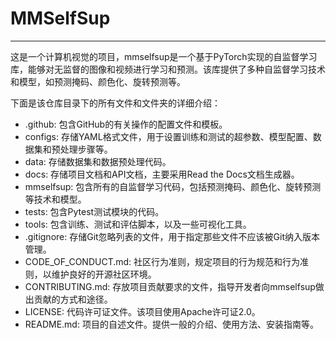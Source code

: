 # MMSelfSup

---

这是一个计算机视觉的项目，mmselfsup是一个基于PyTorch实现的自监督学习库，能够对无监督的图像和视频进行学习和预测。该库提供了多种自监督学习技术和模型，如预测掩码、颜色化、旋转预测等。

下面是该仓库目录下的所有文件和文件夹的详细介绍：

- .github: 包含GitHub的有关操作的配置文件和模板。
- configs: 存储YAML格式文件，用于设置训练和测试的超参数、模型配置、数据集和预处理步骤等。
- data: 存储数据集和数据预处理代码。
- docs: 存储项目文档和API文档，主要采用Read the Docs文档生成器。
- mmselfsup: 包含所有的自监督学习代码，包括预测掩码、颜色化、旋转预测等技术和模型。
- tests: 包含Pytest测试模块的代码。
- tools: 包含训练、测试和评估脚本，以及一些可视化工具。
- .gitignore: 存储Git忽略列表的文件，用于指定那些文件不应该被Git纳入版本管理。
- CODE_OF_CONDUCT.md: 社区行为准则，规定项目的行为规范和行为准则，以维护良好的开源社区环境。
- CONTRIBUTING.md: 存放项目贡献要求的文件，指导开发者向mmselfsup做出贡献的方式和途径。
- LICENSE: 代码许可证文件。该项目使用Apache许可证2.0。
- README.md: 项目的自述文件。提供一般的介绍、使用方法、安装指南等。